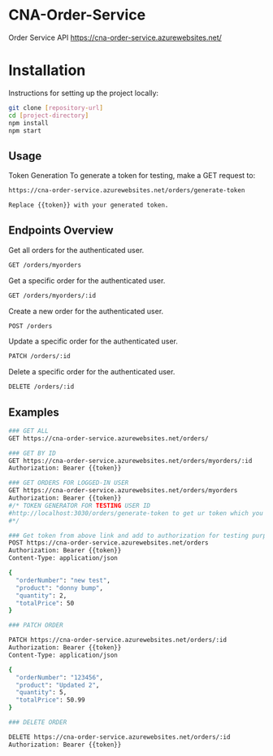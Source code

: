 # CNA-Order-Service
Order Service API
https://cna-order-service.azurewebsites.net/
# Installation

Instructions for setting up the project locally:

```bash
git clone [repository-url]
cd [project-directory]
npm install
npm start
```
## Usage

Token Generation
To generate a token for testing, make a GET request to:
```bash
https://cna-order-service.azurewebsites.net/orders/generate-token

Replace {{token}} with your generated token.
```

## Endpoints Overview

Get all orders for the authenticated user.
```bash
GET /orders/myorders
```

Get a specific order for the authenticated user.
```bash
GET /orders/myorders/:id
```

Create a new order for the authenticated user.
```bash
POST /orders
```

Update a specific order for the authenticated user.
```bash
PATCH /orders/:id
```

Delete a specific order for the authenticated user.
```bash
DELETE /orders/:id
```

## Examples

```bash
### GET ALL
GET https://cna-order-service.azurewebsites.net/orders/
```

```bash
### GET BY ID
GET https://cna-order-service.azurewebsites.net/orders/myorders/:id
Authorization: Bearer {{token}}
```

```bash
### GET ORDERS FOR LOGGED-IN USER
GET https://cna-order-service.azurewebsites.net/orders/myorders
Authorization: Bearer {{token}}
#/* TOKEN GENERATOR FOR TESTING USER ID
#http://localhost:3030/orders/generate-token to get ur token which you add to HTTP auth bearer
#*/
```

```bash
### Get token from above link and add to authorization for testing purposes! Also change userId in generator...
POST https://cna-order-service.azurewebsites.net/orders
Authorization: Bearer {{token}}
Content-Type: application/json

{
  "orderNumber": "new test",
  "product": "donny bump",
  "quantity": 2,
  "totalPrice": 50
}
```

```bash
### PATCH ORDER

PATCH https://cna-order-service.azurewebsites.net/orders/:id
Authorization: Bearer {{token}}
Content-Type: application/json

{
  "orderNumber": "123456",
  "product": "Updated 2",
  "quantity": 5,
  "totalPrice": 50.99
}
```

```bash
### DELETE ORDER

DELETE https://cna-order-service.azurewebsites.net/orders/:id
Authorization: Bearer {{token}}
```
